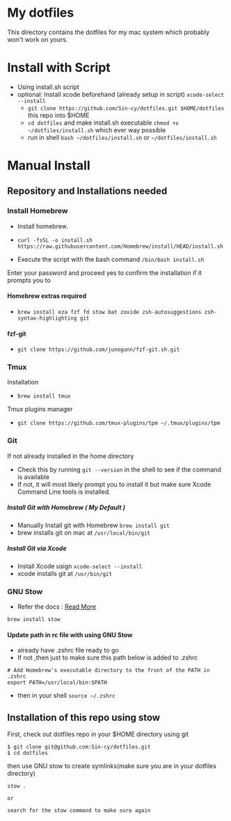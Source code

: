 # My dotfiles

This directory contains the dotfiles for my mac system which probably won't work on yours.

# Install with Script
- Using install.sh script
- optional: Install xcode beforehand (already setup in script) `xcode-select --install`
    - `git clone https://github.com/Sin-cy/dotfiles.git $HOME/dotfiles` this repo into $HOME
    - `cd dotfiles` and make install.sh executable `chmod +x ~/dotfiles/install.sh`
    which ever way possible
    - run in shell `bash ~/dotfiles/install.sh` or `~/dotfiles/install.sh` 

# Manual Install
## Repository and Installations needed

### Install Homebrew

- Install homebrew.

- `curl -fsSL -o install.sh https://raw.githubusercontent.com/Homebrew/install/HEAD/install.sh`

- Execute the script with the bash command
    `/bin/bash install.sh`

Enter your password and proceed yes to confirm the installation if it prompts you to

#### Homebrew extras required
- `brew install eza fzf fd stow bat zoxide zsh-autosuggestions
zsh-syntax-highlighting git`

#### fzf-git
- `git clone https://github.com/junegunn/fzf-git.sh.git`

### Tmux
Installation
- `brew install tmux`

Tmux plugins manager
- `git clone https://github.com/tmux-plugins/tpm ~/.tmux/plugins/tpm`

### Git

If not already installed in the home directory

-   Check this by running `git --version` in the shell to see if the command is available
-   If not, it will most likely prompt you to install it but make sure Xcode Command Line tools is installed.

##### Install Git with Homebrew ( My Default ) 
- Manually Install git with Homebrew `brew install git`
- brew installs git on mac at `/usr/local/bin/git`

##### Install Git via Xcode
-   Install Xcode usign `xcode-select --install`
-   xcode installs git at `/usr/bin/git`


### GNU Stow
- Refer the docs : [Read More](https://www.gnu.org/software/stow/)
```
brew install stow
```
#### Update path in rc file with using GNU Stow

-   already have .zshrc file ready to go
-   If not ,then just to make sure this path below is added to .zshrc

```
# Add Homebrew's executable directory to the front of the PATH in .zshrc
export PATH=/usr/local/bin:$PATH
```

-   then in your shell `source ~/.zshrc`

## Installation of this repo using stow

First, check out dotfiles repo in your $HOME directory using git

```
$ git clone git@github.com:Sin-cy/dotfiles.git
$ cd dotfiles
```

then use GNU stow to create symlinks(make sure you are in your dotfiles directory)

```
stow .

or

search for the stow command to make sure again
```
